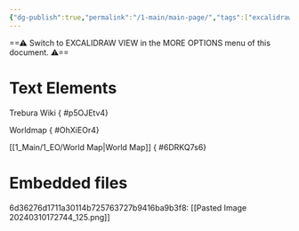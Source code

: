 ```yaml
---
{"dg-publish":true,"permalink":"/1-main/main-page/","tags":["excalidraw"]}
---
```


==⚠  Switch to EXCALIDRAW VIEW in the MORE OPTIONS menu of this document. ⚠==


# Text Elements
Trebura Wiki
{ #p5OJEtv4}


Worldmap
{ #OhXiEOr4}


[[1_Main/1_EO/World Map\|World Map]]
{ #6DRKQ7s6}



# Embedded files
6d36276d1711a30114b725763727b9416ba9b3f8: [[Pasted Image 20240310172744_125.png]]

